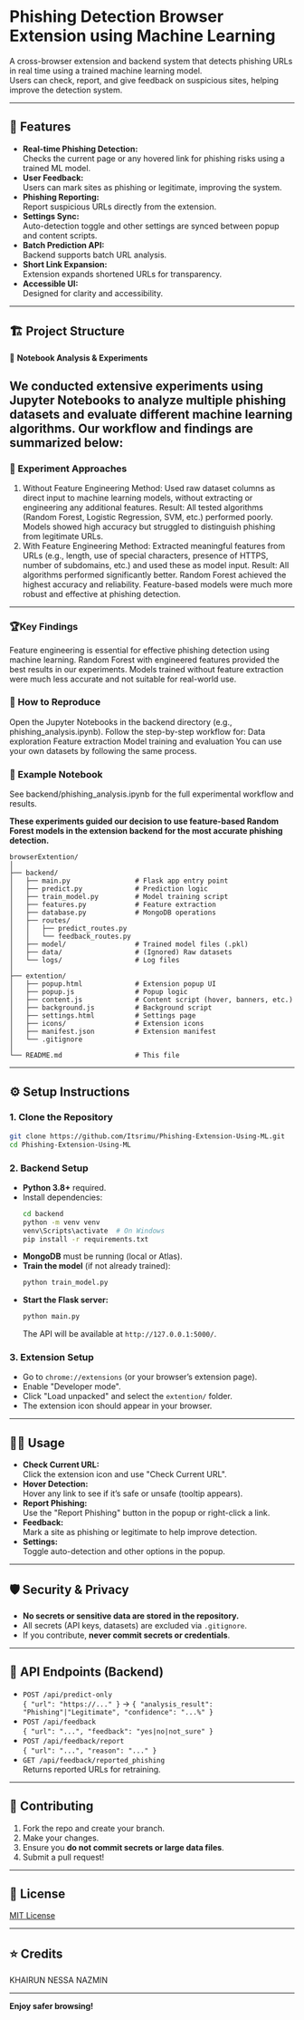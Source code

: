 # Phishing Detection Browser Extension using Machine Learning

A cross-browser extension and backend system that detects phishing URLs in real time using a trained machine learning model.  
Users can check, report, and give feedback on suspicious sites, helping improve the detection system.

---

## 🚀 Features

- **Real-time Phishing Detection:**  
  Checks the current page or any hovered link for phishing risks using a trained ML model.
- **User Feedback:**  
  Users can mark sites as phishing or legitimate, improving the system.
- **Phishing Reporting:**  
  Report suspicious URLs directly from the extension.
- **Settings Sync:**  
  Auto-detection toggle and other settings are synced between popup and content scripts.
- **Batch Prediction API:**  
  Backend supports batch URL analysis.
- **Short Link Expansion:**  
  Extension expands shortened URLs for transparency.
- **Accessible UI:**  
  Designed for clarity and accessibility.

---

## 🏗️ Project Structure

📓 **Notebook Analysis & Experiments**

We conducted extensive experiments using Jupyter Notebooks to analyze multiple phishing datasets and evaluate different machine learning algorithms. Our workflow and findings are summarized below:
---
### 🔬 Experiment Approaches
1. Without Feature Engineering
Method:
Used raw dataset columns as direct input to machine learning models, without extracting or engineering any additional features.
Result:
All tested algorithms (Random Forest, Logistic Regression, SVM, etc.) performed poorly.
Models showed high accuracy but struggled to distinguish phishing from legitimate URLs.
2. With Feature Engineering
Method:
Extracted meaningful features from URLs (e.g., length, use of special characters, presence of HTTPS, number of subdomains, etc.) and used these as model input.
Result:
All algorithms performed significantly better.
Random Forest achieved the highest accuracy and reliability.
Feature-based models were much more robust and effective at phishing detection.
---
### 🏆Key Findings
Feature engineering is essential for effective phishing detection using machine learning.
Random Forest with engineered features provided the best results in our experiments.
Models trained without feature extraction were much less accurate and not suitable for real-world use.

### 📁 How to Reproduce
Open the Jupyter Notebooks in the backend directory (e.g., phishing_analysis.ipynb).
Follow the step-by-step workflow for:
Data exploration
Feature extraction
Model training and evaluation
You can use your own datasets by following the same process.

### 🔗 Example Notebook
See backend/phishing_analysis.ipynb for the full experimental workflow and results.

**These experiments guided our decision to use feature-based Random Forest models in the extension backend for the most accurate phishing detection.**

```
browserExtention/
│
├── backend/
│   ├── main.py                # Flask app entry point
│   ├── predict.py             # Prediction logic
│   ├── train_model.py         # Model training script
│   ├── features.py            # Feature extraction
│   ├── database.py            # MongoDB operations
│   ├── routes/
│   │   ├── predict_routes.py
│   │   └── feedback_routes.py
│   ├── model/                 # Trained model files (.pkl)
│   ├── data/                  # (Ignored) Raw datasets
│   └── logs/                  # Log files
│
├── extention/
│   ├── popup.html             # Extension popup UI
│   ├── popup.js               # Popup logic
│   ├── content.js             # Content script (hover, banners, etc.)
│   ├── background.js          # Background script
│   ├── settings.html          # Settings page
│   ├── icons/                 # Extension icons
│   ├── manifest.json          # Extension manifest
│   └── .gitignore
│
└── README.md                  # This file
```

---

## ⚙️ Setup Instructions

### 1. **Clone the Repository**

```sh
git clone https://github.com/Itsrimu/Phishing-Extension-Using-ML.git
cd Phishing-Extension-Using-ML
```

### 2. **Backend Setup**

- **Python 3.8+** required.
- Install dependencies:
  ```sh
  cd backend
  python -m venv venv
  venv\Scripts\activate  # On Windows
  pip install -r requirements.txt
  ```
- **MongoDB** must be running (local or Atlas).
- **Train the model** (if not already trained):
  ```sh
  python train_model.py
  ```
- **Start the Flask server:**
  ```sh
  python main.py
  ```
  The API will be available at `http://127.0.0.1:5000/`.

### 3. **Extension Setup**

- Go to `chrome://extensions` (or your browser’s extension page).
- Enable "Developer mode".
- Click "Load unpacked" and select the `extention/` folder.
- The extension icon should appear in your browser.

---

## 🧑‍💻 Usage

- **Check Current URL:**  
  Click the extension icon and use "Check Current URL".
- **Hover Detection:**  
  Hover any link to see if it’s safe or unsafe (tooltip appears).
- **Report Phishing:**  
  Use the "Report Phishing" button in the popup or right-click a link.
- **Feedback:**  
  Mark a site as phishing or legitimate to help improve detection.
- **Settings:**  
  Toggle auto-detection and other options in the popup.

---

## 🛡️ Security & Privacy

- **No secrets or sensitive data are stored in the repository.**
- All secrets (API keys, datasets) are excluded via `.gitignore`.
- If you contribute, **never commit secrets or credentials**.

---

## 📝 API Endpoints (Backend)

- `POST /api/predict-only`  
  `{ "url": "https://..." }` → `{ "analysis_result": "Phishing"|"Legitimate", "confidence": "...%" }`
- `POST /api/feedback`  
  `{ "url": "...", "feedback": "yes|no|not_sure" }`
- `POST /api/feedback/report`  
  `{ "url": "...", "reason": "..." }`
- `GET /api/feedback/reported_phishing`  
  Returns reported URLs for retraining.

---

## 🧩 Contributing

1. Fork the repo and create your branch.
2. Make your changes.
3. Ensure you **do not commit secrets or large data files**.
4. Submit a pull request!

---

## 📄 License

[MIT License](LICENSE)

---


## ⭐ Credits

KHAIRUN NESSA NAZMIN


---

**Enjoy safer browsing!**
